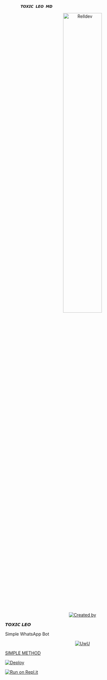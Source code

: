            𝙏𝙊𝙓𝙄𝘾 𝙇𝙀𝙊 𝙈𝘿




<p align="center">
    <img src="https://i.imgur.com/ABlABJP.jpeg" width="50%" height="50%" alt="Relldev"/>
    <br>
    <a href="https://github.com/toxicleo-1"><img title="Created by" src="https://img.shields.io/badge/Creator-TOXIC LEO-green?style=for-the-badge&logo=github"></a>
</p>
𝙏𝙊𝙓𝙄𝘾 𝙇𝙀𝙊


Simple WhatsApp Bot

<p align="center">
  <a href="https://github.com/toxicleo-1"><img src="http://readme-typing-svg.herokuapp.com?color=7FFF00&center=true&vCenter=true&multiline=false&lines=Simple+Whatsapp+Bot;Base+ori+by+Nurutomo;Give+star+and+forks+this+repo; Script+By+TOXIC LEO" alt="UwU">
</p>
   SIMPLE METHOD
  
[![Deploy](https://www.herokucdn.com/deploy/button.svg)](https://heroku.com/deploy?template=https://github.com/toxic-leo1/Toxic_Leo-MD)


[![Run on Repl.it](https://repl.it/badge/github/quiec/whatsAlfa)](https://replit.com/@darkalphaxteam/CYBER-X-MD-SCANNER?output%20only=1&lite=1#index.js)



  

